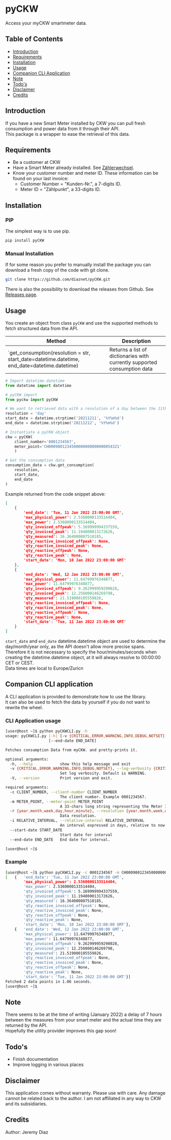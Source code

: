 # pyCKW
Access your myCKW smartmeter data.

## Table of Contents
- [Introduction](#introduction)
- [Requirements](#requirements)
- [Installation](#installation)
- [Usage](#usage)
- [Companion CLI Application](#companion)
- [Note](#note)
- [Todo's](#todos)
- [Disclaimer](#disclaimer)
- [Credits](#credits)

<a name="introduction"></a>

## Introduction

If you have a new Smart Meter installed by CKW you can pull fresh consumption and power data from it through their API.  
This package is a wrapper to ease the retrieval of this data.

<a name="requirements"></a>

## Requirements

  - Be a customer at CKW
  - Have a Smart Meter already installed. See [Zählerwechsel](https://www.ckw.ch/lp/zaehlerwechsel.html).
  - Know your customer number and meter ID. These information can be found on your last invoice:
    - Customer Number = "Kunden-Nr.", a 7-digits ID.
    - Meter ID = "Zählpunkt", a 33-digits ID.


<a name="installation"></a>

## Installation

### PIP

The simplest way is to use pip.

```bash
pip install pyCKW
```

### Manual Installation

If for some reason you prefer to manually install the package you can download a fresh copy of the code with git clone.

```bash
git clone https://github.com/diaznet/pyCKW.git
```

There is also the possibility to download the releases from Github. See [Releases page](https://github.com/diaznet/pyCKW/releases).

<a name="usage"></a>

## Usage

You create an object from class `pyCKW` and use the supported methods to fetch structured data from the API.

| Method | Description |
| - | - |
| `get_consumption(resolution = str, start_date=datetime.datetime, end_date=datetime.datetime) | Returns a list of dictionaries with currently supported consumption data |


```python
# Import datetime.datetime
from datetime import datetime

# pyCKW import
from pyckw import pyCKW

# We want to retrieved data with a resolution of a day between the 11th and 12th of January 2022
resolution = 'day'
start_date = datetime.strptime('20211211', '%Y%m%d')
end_date = datetime.strptime('20211212', '%Y%m%d')

# Instantiate a pyCKW object 
ckw = pyCKW(
    client_number='0001234567',
    meter_point='CH0009801234500000000000000054321'
    )

# Get the consumption data
consumption_data = ckw.get_consumption(
    resolution,
    start_date,
    end_date
)
```

Example returned from the code snippet above:

```json
[
    {   
        'end_date': 'Tue, 11 Jan 2022 23:00:00 GMT',
        'max_physical_power': 2.5360000133514404,
        'max_power': 2.5360000133514404,
        'qty_invoiced_offpeak': 5.169999994337559,
        'qty_invoiced_peak': 11.194000013172626,
        'qty_measured': 16.364000007510185,
        'qty_reactive_invoiced_offpeak': None,
        'qty_reactive_invoiced_peak': None,
        'qty_reactive_offpeak': None,
        'qty_reactive_peak': None,
        'start_date': 'Mon, 10 Jan 2022 23:00:00 GMT'
    },
    {   
        'end_date': 'Wed, 12 Jan 2022 23:00:00 GMT',
        'max_physical_power': 11.64799976348877,
        'max_power': 11.64799976348877,
        'qty_invoiced_offpeak': 9.262999959290028,
        'qty_invoiced_peak': 12.256000146269798,
        'qty_measured': 21.519000105559826,
        'qty_reactive_invoiced_offpeak': None,
        'qty_reactive_invoiced_peak': None,
        'qty_reactive_offpeak': None,
        'qty_reactive_peak': None,
        'start_date': 'Tue, 11 Jan 2022 23:00:00 GMT'
    }
]
```

`start_date` and `end_date` datetime.datetime object are used to determine the day/month/year only, as the API doesn't allow more precise spans.  
Therefore it is not necessary to specify the hour/minutes/seconds when creating the datetime.datetime object, at it will always resolve to 00:00:00 CET or CEST.  
Data times are local to Europe/Zuricn

<a name="companion"></a>

## Companion CLI application

A CLI application is provided to demonstrate how to use the library.  
It can also be used to fetch the data by yourself if you do not want to rewrite the wheel.

### CLI Application usage

```bash
[user@host ~]$ python pyCKWCLI.py -h
usage: pyCKWCLI.py [-h] [-v {CRITICAL,ERROR,WARNING,INFO,DEBUG,NOTSET}] [-V] -c CLIENT_NUMBER -m METER_POINT -r {year,month,week,day,hour,minute} [-i RELATIVE_INTERVAL] [--start-date START_DATE]
                   [--end-date END_DATE]

Fetches consumption Data from myCKW. and pretty-prints it.

optional arguments:
  -h, --help            show this help message and exit
  -v {CRITICAL,ERROR,WARNING,INFO,DEBUG,NOTSET}, --log-verbosity {CRITICAL,ERROR,WARNING,INFO,DEBUG,NOTSET}
                        Set log verbosity. Default is WARNING.
  -V, --version         Print version and exit.

required arguments:
  -c CLIENT_NUMBER, --client-number CLIENT_NUMBER
                        The client number. Example 0001234567.
  -m METER_POINT, --meter-point METER_POINT
                        A 33-chars long string representing the Meter ID. Example CH0009801234500000000000000054321
  -r {year,month,week,day,hour,minute}, --resolution {year,month,week,day,hour,minute}
                        Data resolution.
  -i RELATIVE_INTERVAL, --relative-interval RELATIVE_INTERVAL
                        An interval expressed in days, relative to now.
  --start-date START_DATE
                        Start date for interval
  --end-date END_DATE   End date for interval.

[user@host ~]$ 
```

### Example

```bash
[user@host ~]$ python pyCKWCLI.py -c 0001234567 -m CH0009801234500000000000000054321 -r day --start-date 20220111 --end-date 20220112
[   {   'end_date': 'Tue, 11 Jan 2022 23:00:00 GMT',
        'max_physical_power': 2.5360000133514404,
        'max_power': 2.5360000133514404,
        'qty_invoiced_offpeak': 5.169999994337559,
        'qty_invoiced_peak': 11.194000013172626,
        'qty_measured': 16.364000007510185,
        'qty_reactive_invoiced_offpeak': None,
        'qty_reactive_invoiced_peak': None,
        'qty_reactive_offpeak': None,
        'qty_reactive_peak': None,
        'start_date': 'Mon, 10 Jan 2022 23:00:00 GMT'},
    {   'end_date': 'Wed, 12 Jan 2022 23:00:00 GMT',
        'max_physical_power': 11.64799976348877,
        'max_power': 11.64799976348877,
        'qty_invoiced_offpeak': 9.262999959290028,
        'qty_invoiced_peak': 12.256000146269798,
        'qty_measured': 21.519000105559826,
        'qty_reactive_invoiced_offpeak': None,
        'qty_reactive_invoiced_peak': None,
        'qty_reactive_offpeak': None,
        'qty_reactive_peak': None,
        'start_date': 'Tue, 11 Jan 2022 23:00:00 GMT'}]
Fetched 2 data points in 1.06 seconds.
[user@host ~]$
```

<a name="note"></a>

## Note

There seems to be at the time of writing (January 2022) a delay of 7 hours between the measures from your smart meter and the actual time they are returned by the API.  
Hopefully the utility provider improves this gap soon!

<a name="todos"></a>

## Todo's
  - Finish documentation
  - Improve logging in various places

<a name="disclaimer"></a>
## Disclaimer

This application comes without warranty.
Please use with care. Any damage cannot be related back to the author.
I am not affiliated in any way to CKW and its subsidiaries.

<a name="credits"></a>

## Credits
Author: Jeremy Diaz  
